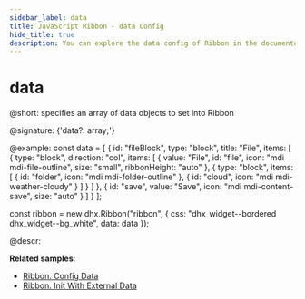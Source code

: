 ```yaml
---
sidebar_label: data
title: JavaScript Ribbon - data Config 
hide_title: true
description: You can explore the data config of Ribbon in the documentation of the DHTMLX JavaScript UI library. Browse developer guides and API reference, try out code examples and live demos, and download a free 30-day evaluation version of DHTMLX Suite 7.
---
```

 
# data

@short: specifies an array of data objects to set into Ribbon

@signature: {'data?: array;'}

@example:
const data = [
    {
        id: "fileBlock",
        type: "block",
        title: "File",
        items: [
            {
                type: "block",
                direction: "col",
                items: [
                    {
                        value: "File",
                        id: "file",
                        icon: "mdi mdi-file-outline",
                        size: "small",
                        ribbonHeight: "auto"
                    },
                    {
                        type: "block",
                        items: [
                            { id: "folder", icon: "mdi mdi-folder-outline" },
                            { id: "cloud", icon: "mdi mdi-weather-cloudy" }
                        ]
                    }
                ]
            },
            {
                id: "save",
                value: "Save",
                icon: "mdi mdi-content-save",
                size: "auto"
            }
        ]
    }
];

const ribbon = new dhx.Ribbon("ribbon", {
    css: "dhx_widget--bordered dhx_widget--bg_white", 
    data: data
});

@descr:

**Related samples**:
- [Ribbon. Config Data](https://snippet.dhtmlx.com/lek4v9m7)
- [Ribbon. Init With External Data](https://snippet.dhtmlx.com/aue48f5f)

[comment]: # (@related: ribbon/loading_json.md)
